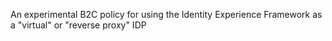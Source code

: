 An experimental B2C policy for using the Identity Experience Framework as a "virtual" or "reverse proxy" IDP
